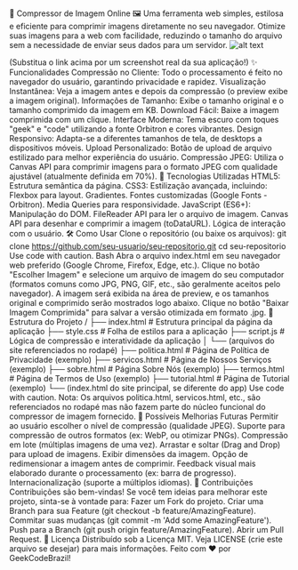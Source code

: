 🎨 Compressor de Imagem Online 🖼️
Uma ferramenta web simples, estilosa e eficiente para comprimir imagens diretamente no seu navegador. Otimize suas imagens para a web com facilidade, reduzindo o tamanho do arquivo sem a necessidade de enviar seus dados para um servidor.
![alt text](https://via.placeholder.com/700x400.png?text=Preview+do+Compressor+de+Imagem)

(Substitua o link acima por um screenshot real da sua aplicação!)
✨ Funcionalidades
Compressão no Cliente: Todo o processamento é feito no navegador do usuário, garantindo privacidade e rapidez.
Visualização Instantânea: Veja a imagem antes e depois da compressão (o preview exibe a imagem original).
Informações de Tamanho: Exibe o tamanho original e o tamanho comprimido da imagem em KB.
Download Fácil: Baixe a imagem comprimida com um clique.
Interface Moderna: Tema escuro com toques "geek" e "code" utilizando a fonte Orbitron e cores vibrantes.
Design Responsivo: Adapta-se a diferentes tamanhos de tela, de desktops a dispositivos móveis.
Upload Personalizado: Botão de upload de arquivo estilizado para melhor experiência do usuário.
Compressão JPEG: Utiliza o Canvas API para comprimir imagens para o formato JPEG com qualidade ajustável (atualmente definida em 70%).
🚀 Tecnologias Utilizadas
HTML5: Estrutura semântica da página.
CSS3: Estilização avançada, incluindo:
Flexbox para layout.
Gradientes.
Fontes customizadas (Google Fonts - Orbitron).
Media Queries para responsividade.
JavaScript (ES6+):
Manipulação do DOM.
FileReader API para ler o arquivo de imagem.
Canvas API para desenhar e comprimir a imagem (toDataURL).
Lógica de interação com o usuário.
🛠️ Como Usar
Clone o repositório (ou baixe os arquivos):
git clone https://github.com/seu-usuario/seu-repositorio.git
cd seu-repositorio
Use code with caution.
Bash
Abra o arquivo index.html em seu navegador web preferido (Google Chrome, Firefox, Edge, etc.).
Clique no botão "Escolher Imagem" e selecione um arquivo de imagem do seu computador (formatos comuns como JPG, PNG, GIF, etc., são geralmente aceitos pelo navegador).
A imagem será exibida na área de preview, e os tamanhos original e comprimido serão mostrados logo abaixo.
Clique no botão "Baixar Imagem Comprimida" para salvar a versão otimizada em formato .jpg.
📂 Estrutura do Projeto
/
├── index.html          # Estrutura principal da página da aplicação
├── style.css           # Folha de estilos para a aplicação
├── script.js           # Lógica de compressão e interatividade da aplicação
│
└── (arquivos do site referenciados no rodapé)
    ├── politica.html   # Página de Política de Privacidade (exemplo)
    ├── servicos.html   # Página de Nossos Serviços (exemplo)
    ├── sobre.html      # Página Sobre Nós (exemplo)
    ├── termos.html     # Página de Termos de Uso (exemplo)
    ├── tutorial.html   # Página de Tutorial (exemplo)
    └── (index.html do site principal, se diferente do app)
Use code with caution.
Nota: Os arquivos politica.html, servicos.html, etc., são referenciados no rodapé mas não fazem parte do núcleo funcional do compressor de imagem fornecido.
🔮 Possíveis Melhorias Futuras
Permitir ao usuário escolher o nível de compressão (qualidade JPEG).
Suporte para compressão de outros formatos (ex: WebP, ou otimizar PNGs).
Compressão em lote (múltiplas imagens de uma vez).
Arrastar e soltar (Drag and Drop) para upload de imagens.
Exibir dimensões da imagem.
Opção de redimensionar a imagem antes de comprimir.
Feedback visual mais elaborado durante o processamento (ex: barra de progresso).
Internacionalização (suporte a múltiplos idiomas).
🤝 Contribuições
Contribuições são bem-vindas! Se você tem ideias para melhorar este projeto, sinta-se à vontade para:
Fazer um Fork do projeto.
Criar uma Branch para sua Feature (git checkout -b feature/AmazingFeature).
Commitar suas mudanças (git commit -m 'Add some AmazingFeature').
Push para a Branch (git push origin feature/AmazingFeature).
Abrir um Pull Request.
📝 Licença
Distribuído sob a Licença MIT. Veja LICENSE (crie este arquivo se desejar) para mais informações.
Feito com ❤️ por GeekCodeBrazil!
